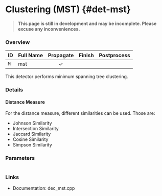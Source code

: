 # Clustering (MST) {#det-mst}
> **This page is still in development and may be incomplete. Please excuse any inconveniences.**

### Overview

| ID |          Full Name          | Propagate | Finish | Postprocess |
|----|-----------------------------|:---------:|:------:|:-----------:|
| `M` | mst                         | ✓ |   |   |

This detector performs minimum spanning tree clustering.

### Details
#### Distance Measure
For the distance measure, different similarities can be used. Those are:
 * Johnson Similarity
 * Intersection Similarity
 * Jaccard Similarity
 * Cosine Similarity
 * Simpson Similarity

### Parameters
```

```

### Links
 * Documentation: dec_mst.cpp
